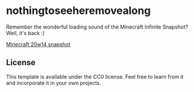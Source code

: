 # nothingtoseeheremovealong
Remember the wonderful loading sound of the Minecraft Infinite Snapshot? Well, it's back :)

[Minecraft 20w14 snapshot](https://www.minecraft.net/en-us/article/every-update-imaginable-coming-minecraft)

## License

This template is available under the CC0 license. Feel free to learn from it and incorporate it in your own projects.
